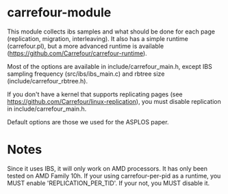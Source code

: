 carrefour-module
================

This module collects ibs samples and what should be done for each page (replication, migration, interleaving).
It also has a simple runtime (carrefour.pl), but a more advanced runtime is available (https://github.com/Carrefour/carrefour-runtime).

Most of the options are available in include/carrefour_main.h, except IBS sampling frequency (src/ibs/ibs_main.c) and rbtree size (include/carrefour_rbtree.h).

If you don't have a kernel that supports replicating pages (see https://github.com/Carrefour/linux-replication), you must disable replication in include/carrefour_main.h.

Default options are those we used for the ASPLOS paper.

Notes
=====

Since it uses IBS, it will only work on AMD processors. It has only been tested on AMD Family 10h.
If your using carrefour-per-pid as a runtime, you MUST enable 'REPLICATION_PER_TID'. If your not, you MUST disable it.
